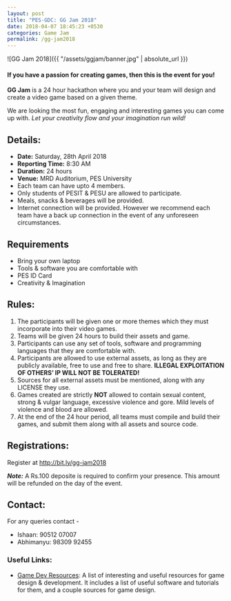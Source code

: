 ```yaml
---
layout: post
title: "PES-GDC: GG Jam 2018"
date: 2018-04-07 18:45:23 +0530
categories: Game Jam
permalink: /gg-jam2018
---
```


![GG Jam 2018]({{ "/assets/ggjam/banner.jpg" | absolute_url }})

#### If you have a passion for creating games, then this is the event for you!

**GG Jam** is a 24 hour hackathon where you and your team will design and create a video game based on a given theme.

We are looking the most fun, engaging and interesting games you can come up with. *Let your creativity flow and your imagination run wild!*



## Details:
-  **Date:** Saturday, 28th April 2018
-  **Reporting Time:** 8:30 AM
-  **Duration:** 24 hours
-  **Venue:** MRD Auditorium, PES University
-  Each team can have upto 4 members.
-  Only students of PESIT & PESU are allowed to participate.
-  Meals, snacks & beverages will be  provided.
-  Internet connection will be provided. However we recommend  each team have a back up connection in the event of any unforeseen circumstances.

## Requirements
- Bring your own laptop
- Tools & software you are comfortable with
- PES ID Card
- Creativity & Imagination

## Rules:
1. The participants will be given one or more themes which they must incorporate into their video games.
2. Teams will be given 24 hours to build their assets and game.
3. Participants can use any set of tools, software and programming languages that they are comfortable with.
4. Participants are allowed to use external assets, as long as they are publicly available, free to use and free to share. **ILLEGAL EXPLOITATION OF OTHERS’ IP WILL NOT BE TOLERATED!**
5. Sources for all external assets must be mentioned, along with any LICENSE they use.
6. Games created are strictly **NOT** allowed to contain sexual content, strong & vulgar language, excessive violence and gore. Mild levels of violence and blood are allowed.
7. At the end of the 24 hour period, all teams must compile and build their games, and submit them along with all assets and source code.  

## Registrations:
Register at <http://bit.ly/gg-jam2018> 

***Note:*** A Rs.100 deposite is required to confirm your presence. This amount will be refunded on the day of the event.

## Contact:
For any queries contact -
* Ishaan: 90512 07007
* Abhimanyu: 98309 92455

### Useful Links:
* [Game Dev Resources](https://github.com/xSooDx/Game-Dev-Resources): A list of interesting and useful resources for game design & development. It includes a list of useful software and tutorials for them, and a couple sources for game design.

